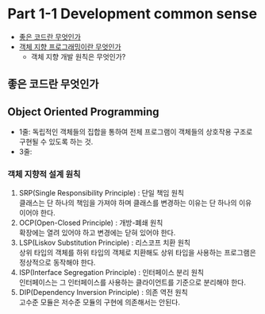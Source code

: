 # Part 1-1 Development common sense
- [좋은 코드란 무엇인가](#좋은-코드란-무엇인가)
- [객체 지향 프로그래밍이란 무엇인가](#object-oriented-programming)
  - 객체 지향 개발 원칙은 무엇인가?


## 좋은 코드란 무엇인가

## Object Oriented Programming
- 1줄: 독립적인 객체들의 집합을 통하여 전체 프로그램이 객체들의 상호작용 구조로 구현될 수 있도록 하는 것. <br>
- 3줄: 

### 객체 지향적 설계 원칙
1. SRP(Single Responsibility Principle) : 단일 책임 원칙 <br>
클래스는 단 하나의 책임을 가져야 하며 클래스를 변경하는 이유는 단 하나의 이유이어야 한다.
2. OCP(Open-Closed Principle) : 개방-폐쇄 원칙 <br>
확장에는 열려 있어야 하고 변경에는 닫혀 있어야 한다.
3. LSP(Liskov Substitution Principle) : 리스코프 치환 원칙 <br>
상위 타입의 객체를 하위 타입의 객체로 치환해도 상위 타입을 사용하는 프로그램은 정상적으로 동작해야 한다.
4. ISP(Interface Segregation Principle) : 인터페이스 분리 원칙 <br>
인터페이스는 그 인터페이스를 사용하는 클라이언트를 기준으로 분리해야 한다.
5. DIP(Dependency Inversion Principle) : 의존 역전 원칙 <br>
고수준 모듈은 저수준 모듈의 구현에 의존해서는 안된다.
